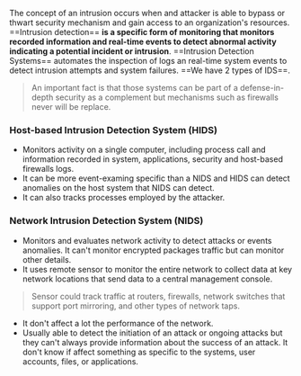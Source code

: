 The concept of an intrusion occurs when and attacker is able to bypass or thwart security mechanism and gain access to an organization's resources. ==Intrusion detection== **is a specific form of monitoring that monitors recorded information and real-time events to detect abnormal activity indicating a potential incident or intrusion**. ==Intrusion Detection Systems== automates the inspection of logs an real-time system events to detect intrusion attempts and system failures. ==We have 2 types of IDS==.
>An important fact is that those systems can be part of a defense-in-depth security as a complement but mechanisms such as firewalls never will be replace.
### Host-based Intrusion Detection System (HIDS)

- Monitors activity on a single computer, including process call and information recorded in system, applications, security and host-based firewalls logs.
- It can be more event-examing specific than a NIDS and HIDS can detect anomalies on the host system that NIDS can detect.
- It can also tracks processes employed by the attacker.
### Network Intrusion Detection System (NIDS)

- Monitors and evaluates network activity to detect attacks or events anomalies. It can't monitor encrypted packages traffic but can monitor other details.
- It uses remote sensor to monitor the entire network to collect data at key network locations that send data to a central management console.
>Sensor could track traffic at routers, firewalls, network switches that support port mirroring, and other types of network taps.

- It don't affect a lot the performance of the network.
- Usually able to detect the initiation of an attack or ongoing attacks but they can't always provide information about the success of an attack. It don't know if affect something as specific to the systems, user accounts, files, or applications.





